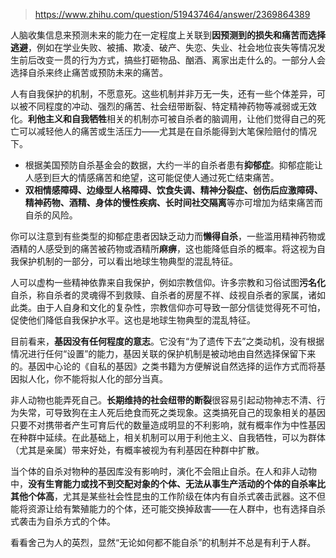> https://www.zhihu.com/question/519437464/answer/2369864389





人脑收集信息来预测未来的能力在一定程度上关联到**因预测到的损失和痛苦而选择逃避**，例如在学业失败、被捕、欺凌、破产、失恋、失业、社会地位丧失等情况发生前后改变一贯的行为方式，搞些打砸物品、酗酒、离家出走什么的。一部分人会选择自杀来终止痛苦或预防未来的痛苦。

人有自我保护的机制，不愿意死。这些机制并非万无一失，还有一些个体差异，可以被不同程度的冲动、强烈的痛苦、社会纽带断裂、特定精神药物等减弱或无效化。**利他主义和自我牺牲**相关的机制亦可被自杀者的脑调用，让他们觉得自己的死亡可以减轻他人的痛苦或生活压力——尤其是在自杀能得到大笔保险赔付的情况下。

* 根据美国预防自杀基金会的数据，大约一半的自杀者患有**抑郁症**。抑郁症能让人感到巨大的情感痛苦和绝望，这可能促使人通过死亡结束痛苦。
* **双相情感障碍、边缘型人格障碍、饮食失调、精神分裂症、创伤后应激障碍、精神药物、酒精、身体的慢性疾病、长时间社交隔离**等亦可增加为结束痛苦而自杀的风险。

你可以注意到有些类型的抑郁症患者因缺乏动力而**懒得自杀**，一些滥用精神药物或酒精的人感受到的痛苦被药物或酒精所**麻痹**，这也能降低自杀的概率。将这视为自我保护机制的一部分，可以看出地球生物典型的混乱特征。

人可以虚构一些精神依靠来自我保护，例如宗教信仰。许多宗教和习俗试图**污名化**自杀，称自杀者的灵魂得不到救赎、自杀者的房屋不祥、歧视自杀者的家属，诸如此类。由于人自身和文化的复杂性，宗教信仰亦可导致一部分信徒觉得死不可怕，促使他们降低自我保护水平。这也是地球生物典型的混乱特征。

目前看来，**基因没有任何程度的意志**。它没有“为了遗传下去”之类动机，没有根据情况进行任何“设置”的能力，基因关联的保护机制是被动地由自然选择保留下来的。基因中心论的《自私的基因》之类书籍为方便解说自然选择的运作方式而将基因拟人化，你不能将拟人化的部分当真。

非人动物也能弄死自己。**长期维持的社会纽带的断裂**很容易引起动物神志不清、行为失常，可导致狗在主人死后绝食而死之类现象。这类搞死自己的现象相关的基因只要不对携带者产生可育后代的数量造成明显的不利影响，就有概率作为中性基因在种群中延续。在此基础上，相关机制可以用于利他主义、自我牺牲，可以为群体（尤其是亲属）带来好处，有概率被视为有利基因在种群中扩散。

当个体的自杀对物种的基因库没有影响时，演化不会阻止自杀。在人和非人动物中，**没有生育能力或找不到交配对象的个体、无法从事生产活动的个体的自杀率比其他个体高**，尤其是某些社会性昆虫的工作阶级在体内有自杀式袭击武器。这不但能将资源让给有繁殖能力的个体，还可能交换掉敌害——在人群中，也有选择自杀式袭击为自杀方式的个体。

看看舍己为人的英烈，显然“无论如何都不能自杀”的机制并不总是有利于人群。




